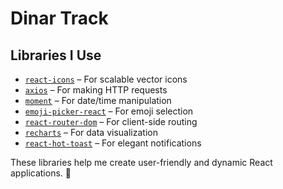 # Dinar Track

## Libraries I Use  

- [`react-icons`](https://react-icons.github.io/react-icons/) – For scalable vector icons  
- [`axios`](https://axios-http.com/) – For making HTTP requests  
- [`moment`](https://momentjs.com/) – For date/time manipulation  
- [`emoji-picker-react`](https://github.com/ealush/emoji-picker-react) – For emoji selection  
- [`react-router-dom`](https://reactrouter.com/en/main) – For client-side routing  
- [`recharts`](https://recharts.org/en-US/) – For data visualization  
- [`react-hot-toast`](https://react-hot-toast.com/) – For elegant notifications  

These libraries help me create user-friendly and dynamic React applications. 🚀  
